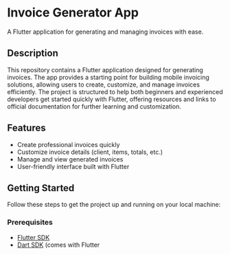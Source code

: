 # Invoice Generator App

A Flutter application for generating and managing invoices with ease.

## Description

This repository contains a Flutter application designed for generating invoices. The app provides a starting point for building mobile invoicing solutions, allowing users to create, customize, and manage invoices efficiently. The project is structured to help both beginners and experienced developers get started quickly with Flutter, offering resources and links to official documentation for further learning and customization.

## Features

- Create professional invoices quickly
- Customize invoice details (client, items, totals, etc.)
- Manage and view generated invoices
- User-friendly interface built with Flutter

## Getting Started

Follow these steps to get the project up and running on your local machine:

### Prerequisites

- [Flutter SDK](https://docs.flutter.dev/get-started/install)
- [Dart SDK](https://dart.dev/get-dart) (comes with Flutter

